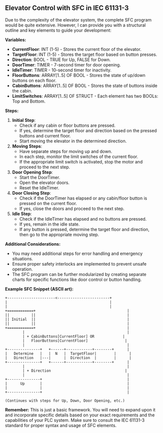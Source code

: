 ## Elevator Control with SFC in IEC 61131-3

Due to the complexity of the elevator system, the complete SFC program would be quite extensive. However, I can provide you with a structural outline and key elements to guide your development:

**Variables:**

*   **CurrentFloor**: INT (1-5) - Stores the current floor of the elevator.
*   **TargetFloor**: INT (1-5) - Stores the target floor based on button presses.
*   **Direction**: BOOL - TRUE for Up, FALSE for Down.
*   **DoorTimer**: TIMER - 7-second timer for door opening.
*   **IdleTimer**: TIMER - 10-second timer for inactivity.
*   **FloorButtons**: ARRAY[1..5] OF BOOL - Stores the state of up/down buttons on each floor.
*   **CabinButtons**: ARRAY[1..5] OF BOOL - Stores the state of buttons inside the cabin.
*   **LimitSwitches**: ARRAY[1..5] OF STRUCT - Each element has two BOOLs: Top and Bottom.

**Steps:**

1.  **Initial Step**:
    *   Check if any cabin or floor buttons are pressed.
    *   If yes, determine the target floor and direction based on the pressed buttons and current floor.
    *   Start moving the elevator in the determined direction.
2.  **Moving Steps**:
    *   Have separate steps for moving up and down.
    *   In each step, monitor the limit switches of the current floor.
    *   If the appropriate limit switch is activated, stop the motor and proceed to the next step.
3.  **Door Opening Step**:
    *   Start the DoorTimer.
    *   Open the elevator doors.
    *   Reset the IdleTimer.
4.  **Door Closing Step**:
    *   Check if the DoorTimer has elapsed or any cabin/floor button is pressed on the current floor.
    *   If yes, close the doors and proceed to the next step.
5.  **Idle Step**:
    *   Check if the IdleTimer has elapsed and no buttons are pressed.
    *   If yes, remain in the idle state.
    *   If any button is pressed, determine the target floor and direction, then go to the appropriate moving step.

**Additional Considerations:**

*   You may need additional steps for error handling and emergency situations.
*   Ensure proper safety interlocks are implemented to prevent unsafe operation.
*   The SFC program can be further modularized by creating separate charts for specific functions like door control or button handling.

**Example SFC Snippet (ASCII art):**

```
+----------------------<------------------------+
|                                               |
|                                               |
+============+                                          |
||          ||                                          |
|| Initial  ||                                          |
||          ||                                          |
+============+                                          |
        |                                               |
        | + CabinButtons[CurrentFloor] OR             |
        |   FloorButtons[CurrentFloor]                 |
        |                                               |
+---------------+   +------+------------+--------+      |
|   Determine   |   |  N   |  TargetFloor|        |      |
|   Direction   |---|      |  Direction  |        |      | 
+---------------+   +------+------------+--------+      | 
        |                                               |
        | + Direction                                  |
        |                                               |
+---------------+                                       |
|      Up       |                                       |
|               |                                       |
+---------------+                                       | 

(Continues with steps for Up, Down, Door Opening, etc.)
```

**Remember:** This is just a basic framework. You will need to expand upon it and incorporate specific details based on your exact requirements and the capabilities of your PLC system. Make sure to consult the IEC 61131-3 standard for proper syntax and usage of SFC elements.
